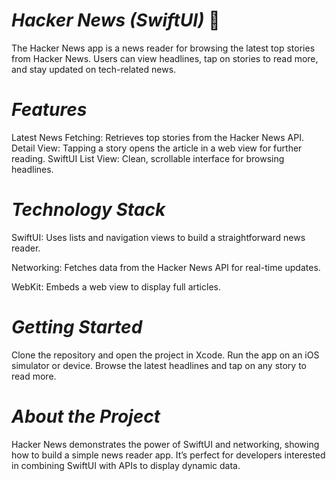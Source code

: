 # *Hacker News (SwiftUI)* 📰
The Hacker News app is a news reader for browsing the latest top stories from Hacker News. Users can view headlines, tap on stories to read more, and stay updated on tech-related news.

# *Features*

Latest News Fetching: Retrieves top stories from the Hacker News API.
Detail View: Tapping a story opens the article in a web view for further reading.
SwiftUI List View: Clean, scrollable interface for browsing headlines.

# *Technology Stack*

SwiftUI: Uses lists and navigation views to build a straightforward news reader.

Networking: Fetches data from the Hacker News API for real-time updates.

WebKit: Embeds a web view to display full articles.

# *Getting Started*

Clone the repository and open the project in Xcode.
Run the app on an iOS simulator or device.
Browse the latest headlines and tap on any story to read more.

# *About the Project*

Hacker News demonstrates the power of SwiftUI and networking, showing how to build a simple news reader app. It’s perfect for developers interested in combining SwiftUI with APIs to display dynamic data.

